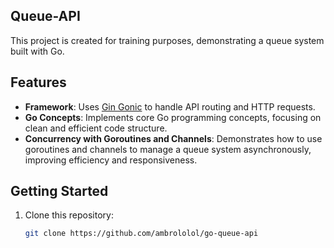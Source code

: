 ## Queue-API
This project is created for training purposes, demonstrating a queue system built with Go.

## Features
- **Framework**: Uses [Gin Gonic](https://github.com/gin-gonic/gin) to handle API routing and HTTP requests.
- **Go Concepts**: Implements core Go programming concepts, focusing on clean and efficient code structure.
- **Concurrency with Goroutines and Channels**: Demonstrates how to use goroutines and channels to manage a queue system asynchronously, improving efficiency and responsiveness.

## Getting Started
1. Clone this repository:
   ```bash
   git clone https://github.com/ambrololol/go-queue-api
   ```
